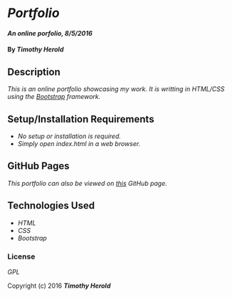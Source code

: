 
# _Portfolio_

#### _An online porfolio, 8/5/2016_

#### By _**Timothy Herold**_

## Description

_This is an online portfolio showcasing my work. It is writting in HTML/CSS using_
_the [Bootstrap](http://getbootstrap.com) framework._

## Setup/Installation Requirements

* _No setup or installation is required._
* _Simply open index.html in a web browser._

## GitHub Pages

_This portfolio can also be viewed on [this](https://therold.github.io/portfolio/) GitHub page._

## Technologies Used

* _HTML_
* _CSS_
* _Bootstrap_

### License

*GPL*

Copyright (c) 2016 **_Timothy Herold_**
